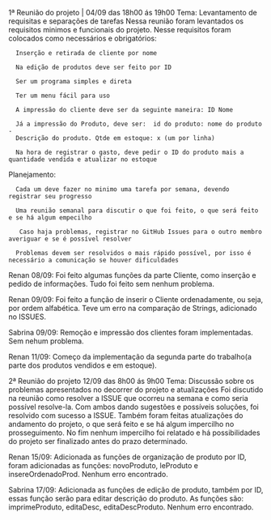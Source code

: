 1ª Reunião do projeto | 04/09 das 18h00 ás 19h00
  Tema: Levantamento de requisitas e separações de tarefas
  Nessa reunião foram levantados os requisitos minimos e funcionais do projeto. Nesse requisitos foram colocados como necessários e obrigatórios:

      Inserção e retirada de cliente por nome
      
      Na edição de produtos deve ser feito por ID
      
      Ser um programa simples e direta
      
      Ter um menu fácil para uso
      
      A impressão do cliente deve ser da seguinte maneira: ID Nome
      
      Já a impressão do Produto, deve ser:  id do produto: nome do produto -
      Descrição do produto. Qtde em estoque: x (um por linha)
      
      Na hora de registrar o gasto, deve pedir o ID do produto mais a quantidade vendida e atualizar no estoque 
      
Planejamento:

      Cada um deve fazer no minimo uma tarefa por semana, devendo registrar seu progresso 
      
      Uma reunião semanal para discutir o que foi feito, o que será feito e se há algum empecilho
      
       Caso haja problemas, registrar no GitHub Issues para o outro membro averiguar e se é possível resolver 
      
      Problemas devem ser resolvidos o mais rápido possível, por isso é necessário a comunicação se houver dificuldades


Renan 08/09: 
Foi feito algumas funções da parte Cliente, como inserção e pedido de informações. Tudo foi feito sem nenhum problema.

Renan 09/09:
Foi feito a função de inserir o Cliente ordenadamente, ou seja, por ordem alfabética. Teve um erro na comparação de Strings, adicionado no ISSUES.

Sabrina 09/09:
Remoção e impressão dos clientes foram implementadas. Sem nehum problema.

Renan 11/09:
Começo da implementação da segunda parte do trabalho(a parte dos produtos vendidos e em estoque).

2ª Reunião do projeto 12/09 das 8h00 ás 9h00
  Tema: Discussão sobre os problemas apresentados no decorrer do projeto e atualizações
  Foi discutido na reunião como resolver a ISSUE que ocorreu na semana e como seria possível resolve-la. Com ambos dando sugestões e possíveis soluções, foi 
  resolvido com sucesso a ISSUE. 
  Também foram feitas atualizações do andamento do projeto, o que será feito e se há algum impercilho no prosseguimento. No fim nenhum impercilho foi relatado e 
  há possibilidades do projeto ser finalizado antes do prazo determinado.

Renan 15/09:
Adicionada as funções de organização de produto por ID, foram adicionadas as funções: novoProduto, leProduto e insereOrdenadoProd. Nenhum erro encontrado.

Sabrina 17/09:
Adicionada as funções de edição de produto, também por ID, essas função serão para editar descrição do produto. As funções são: imprimeProduto, editaDesc,  editaDescProduto. Nenhum erro encontrado.

